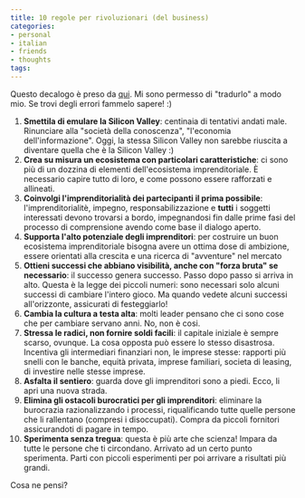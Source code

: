 ```yaml
---
title: 10 regole per rivoluzionari (del business)
categories:
- personal
- italian
- friends
- thoughts
tags:
---
```

Questo decalogo è preso da [qui](http://entrepreneurial-revolution.com/?page_id=16).
Mi sono permesso di "tradurlo" a modo mio. Se
trovi degli errori fammelo sapere! :)

  1. **Smettila di emulare la Silicon Valley**: centinaia di tentativi andati male. Rinunciare alla "società della conoscenza", "l'economia dell'informazione". Oggi, la stessa Silicon Valley non sarebbe riuscita a diventare quella che è la Silicon Valley :)
  2. **Crea su misura un ecosistema con particolari caratteristiche**: ci sono più di un dozzina di elementi dell'ecosistema imprenditoriale. È necessario capire tutto di loro, e come possono essere rafforzati e allineati.
  3. **Coinvolgi l'imprenditorialità dei partecipanti il prima possibile**: l'imprenditorialitè, impegno, responsabilizzazione e **tutti** i soggetti interessati devono trovarsi a bordo, impegnandosi fin dalle prime fasi del processo di comprensione avendo come base il dialogo aperto.
  4. **Supporta l'alto potenziale degli imprenditori**: per costruire un buon ecosistema imprenditoriale bisogna avere un ottima dose di ambizione, essere orientati alla crescita e una ricerca di "avventure" nel mercato
  5. **Ottieni successi che abbiano visibilità, anche con "forza bruta" se necessario**: il successo genera successo. Passo dopo passo si arriva in alto. Questa è la legge dei piccoli numeri: sono necessari solo alcuni successi di cambiare l'intero gioco. Ma quando vedete alcuni successi all'orizzonte, assicurati di festeggiarlo!
  6. **Cambia la cultura a testa alta**: molti leader pensano che ci sono cose che per cambiare servano anni. No, non è cosi.
  7. **Stressa le radici,  non fornire soldi facili**: il capitale iniziale è sempre scarso, ovunque. La cosa opposta può essere lo stesso disastrosa. Incentiva gli intermediari finanziari non, le imprese stesse: rapporti più snelli con le banche, equità privata, imprese familiari, societa di leasing, di investire nelle stesse imprese.
  8. **Asfalta il sentiero**: guarda dove gli imprenditori sono a piedi. Ecco, li apri una nuova strada.
  9. **Elimina gli ostacoli burocratici per gli imprenditori**: eliminare la burocrazia razionalizzando i processi, riqualificando tutte quelle persone che li rallentano (compresi i disoccupati). Compra da piccoli fornitori assicurandoti di pagare in tempo.
  10. **Sperimenta senza tregua**: questa è più arte che scienza! Impara da tutte le persone che ti circondano. Arrivato ad un certo punto sperimenta. Parti con piccoli esperimenti per poi arrivare a risultati più grandi.
  
Cosa ne pensi?
